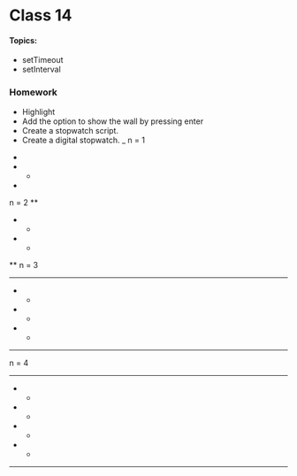 # Class 14

#### Topics: 
- setTimeout 
- setInterval

### Homework
- Highlight
- Add the option to show the wall by pressing enter
- Create a stopwatch script.
- Create a digital stopwatch. 
_ 
n = 1
 *
* *
 *
n = 2
  **
 *  *
 *  *
  **
n = 3
   ***   
  *   *
  *   *
  *   *
   ***
n = 4
   ****   
  *    *
  *    *
  *    *
  *    * 
   ****
